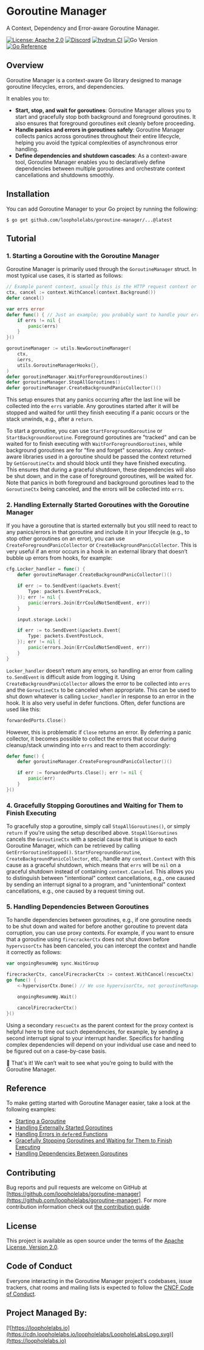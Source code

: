 # Goroutine Manager

A Context, Dependency and Error-aware Goroutine Manager.

[![License: Apache 2.0](https://img.shields.io/github/license/loopholelabs/goroutine-manager)](./LICENSE)
[![Discord](https://dcbadge.vercel.app/api/server/JYmFhtdPeu?style=flat)](https://loopholelabs.io/discord)
[![hydrun CI](https://github.com/loopholelabs/goroutine-manager/actions/workflows/hydrun.yaml/badge.svg)](https://github.com/loopholelabs/goroutine-manager/actions/workflows/hydrun.yaml)
![Go Version](https://img.shields.io/badge/go%20version-%3E=1.21-61CFDD.svg)
[![Go Reference](https://pkg.go.dev/badge/github.com/loopholelabs/goroutine-manager.svg)](https://pkg.go.dev/github.com/loopholelabs/goroutine-manager)

## Overview

Goroutine Manager is a context-aware Go library designed to manage goroutine lifecycles, errors, and dependencies.

It enables you to:

- **Start, stop, and wait for goroutines**: Goroutine Manager allows you to start and gracefully stop both background and foreground goroutines. It also ensures that foreground goroutines exit cleanly before proceeding.
- **Handle panics and errors in goroutines safely**: Goroutine Manager collects panics across goroutines throughout their entire lifecycle, helping you avoid the typical complexities of asynchronous error handling.
- **Define dependencies and shutdown cascades**: As a context-aware tool, Goroutine Manager enables you to declaratively define dependencies between multiple goroutines and orchestrate context cancellations and shutdowns smoothly.

## Installation

You can add Goroutine Manager to your Go project by running the following:

```shell
$ go get github.com/loopholelabs/goroutine-manager/...@latest
```

## Tutorial

### 1. Starting a Goroutine with the Goroutine Manager

Goroutine Manager is primarily used through the `GoroutineManager` struct. In most typical use cases, it is started as follows:

```go
// Example parent context, usually this is the HTTP request context or your main application context for graceful shutdowns
ctx, cancel := context.WithCancel(context.Background())
defer cancel()

var errs error
defer func() { // Just an example; you probably want to handle your errors differently in production
	if errs != nil {
		panic(errs)
	}
}()

goroutineManager := utils.NewGoroutineManager(
	ctx,
	&errs,
	utils.GoroutineManagerHooks{},
)
defer goroutineManager.WaitForForegroundGoroutines()
defer goroutineManager.StopAllGoroutines()
defer goroutineManager.CreateBackgroundPanicCollector()()
```

This setup ensures that any panics occurring after the last line will be collected into the `errs` variable. Any goroutines started after it will be stopped and waited for until they finish executing if a panic occurs or the stack unwinds, e.g., after a `return`.

To start a goroutine, you can use `StartForegroundGoroutine` or `StartBackgroundGoroutine`. Foreground goroutines are "tracked" and can be waited for to finish executing with `WaitForForegroundGoroutines`, while background goroutines are for "fire and forget" scenarios. Any context-aware libraries used in a goroutine should be passed the context returned by `GetGoroutineCtx` and should block until they have finished executing. This ensures that during a graceful shutdown, these dependencies will also be shut down, and in the case of foreground goroutines, will be waited for. Note that panics in both foreground and background goroutines lead to the `GoroutineCtx` being canceled, and the errors will be collected into `errs`.

### 2. Handling Externally Started Goroutines with the Goroutine Manager

If you have a goroutine that is started externally but you still need to react to any panics/errors in that goroutine and include it in your lifecycle (e.g., to stop other goroutines on an error), you can use `CreateForegroundPanicCollector` or `CreateBackgroundPanicCollector`. This is very useful if an error occurs in a hook in an external library that doesn’t bubble up errors from hooks, for example:

```go
cfg.Locker_handler = func() {
	defer goroutineManager.CreateBackgroundPanicCollector()()

	if err := to.SendEvent(&packets.Event{
		Type: packets.EventPreLock,
	}); err != nil {
		panic(errors.Join(ErrCouldNotSendEvent, err))
	}

	input.storage.Lock()

	if err := to.SendEvent(&packets.Event{
		Type: packets.EventPostLock,
	}); err != nil {
		panic(errors.Join(ErrCouldNotSendEvent, err))
	}
}
```

`Locker_handler` doesn’t return any errors, so handling an error from calling `to.SendEvent` is difficult aside from logging it. Using `CreateBackgroundPanicCollector` allows the error to be collected into `errs` and the `GoroutineCtx` to be canceled when appropriate. This can be used to shut down whatever is calling `Locker_handler` in response to an error in the hook. It is also very useful in defer functions. Often, defer functions are used like this:

```go
forwardedPorts.Close()
```

However, this is problematic if `Close` returns an error. By deferring a panic collector, it becomes possible to collect the errors that occur during cleanup/stack unwinding into `errs` and react to them accordingly:

```go
defer func() {
	defer goroutineManager.CreateForegroundPanicCollector()()

	if err := forwardedPorts.Close(); err != nil {
		panic(err)
	}
}()
```

### 4. Gracefully Stopping Goroutines and Waiting for Them to Finish Executing

To gracefully stop a goroutine, simply call `StopAllGoroutines()`, or simply `return` if you're using the setup described above. `StopAllGoroutines` cancels the `GoroutineCtx` with a special cause that is unique to each Goroutine Manager, which can be retrieved by calling `GetErrGoroutineStopped()`. `StartForegroundGoroutine`, `CreateBackgroundPanicCollector`, etc., handle any `context.Context` with this cause as a graceful shutdown, which means that `errs` will be `nil` on a graceful shutdown instead of containing `context.Canceled`. This allows you to distinguish between "intentional" context cancellations, e.g., one caused by sending an interrupt signal to a program, and "unintentional" context cancellations, e.g., one caused by a request timing out.

### 5. Handling Dependencies Between Goroutines

To handle dependencies between goroutines, e.g., if one goroutine needs to be shut down and waited for before another goroutine to prevent data corruption, you can use proxy contexts. For example, if you want to ensure that a goroutine using `firecrackerCtx` does not shut down before `hypervisorCtx` has been canceled, you can intercept the context and handle it correctly as follows:

```go
var ongoingResumeWg sync.WaitGroup

firecrackerCtx, cancelFirecrackerCtx := context.WithCancel(rescueCtx)
go func() {
	<-hypervisorCtx.Done() // We use hypervisorCtx, not goroutineManager.InternalCtx here since this resource outlives the function call

	ongoingResumeWg.Wait()

	cancelFirecrackerCtx()
}()
```

Using a secondary `rescueCtx` as the parent context for the proxy context is helpful here to time out such dependencies, for example, by sending a second interrupt signal to your interrupt handler. Specifics for handling complex dependencies will depend on your individual use case and need to be figured out on a case-by-case basis.

🚀 That's it! We can’t wait to see what you’re going to build with the Goroutine Manager.

## Reference

To make getting started with Goroutine Manager easier, take a look at the following examples:

- [Starting a Goroutine](https://github.com/loopholelabs/drafter/blob/use-go-resource-manager/cmd/drafter-forwarder/main.go#L114-L118)
- [Handling Externally Started Goroutines](https://github.com/loopholelabs/drafter/blob/use-go-resource-manager/pkg/roles/mounter.go#L782-L798)
- [Handling Errors in `defer`ed Functions](https://github.com/loopholelabs/drafter/blob/use-go-resource-manager/cmd/drafter-forwarder/main.go#L106-L112)
- [Gracefully Stopping Goroutines and Waiting for Them to Finish Executing](https://github.com/loopholelabs/drafter/blob/use-go-resource-manager/pkg/roles/mounter.go#L132-L139)
- [Handling Dependencies Between Goroutines](https://github.com/loopholelabs/drafter/blob/use-go-resource-manager/pkg/roles/runner.go#L142-L174)

## Contributing

Bug reports and pull requests are welcome on GitHub at [https://github.com/loopholelabs/goroutine-manager](https://github.com/loopholelabs/goroutine-manager). For more contribution information check out [the contribution guide](./CONTRIBUTING.md).

## License

This project is available as open source under the terms of the [Apache License, Version 2.0](./LICENSE).

## Code of Conduct

Everyone interacting in the Goroutine Manager project's codebases, issue trackers, chat rooms and mailing lists is expected to follow the [CNCF Code of Conduct](https://github.com/cncf/foundation/blob/master/code-of-conduct.md).

## Project Managed By:

[![https://loopholelabs.io](https://cdn.loopholelabs.io/loopholelabs/LoopholeLabsLogo.svg)](https://loopholelabs.io)
